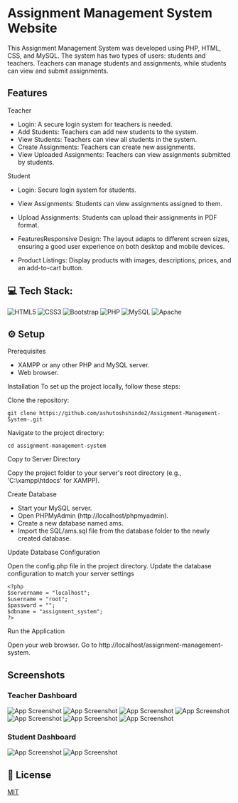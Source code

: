 
# Assignment Management System Website

This Assignment Management System was developed using PHP, HTML, CSS, and MySQL. The system has two types of users: students and teachers. Teachers can manage students and assignments, while students can view and submit assignments.
## Features
Teacher
* Login: A secure login system for teachers is needed.
* Add Students: Teachers can add new students to the system.
* View Students: Teachers can view all students in the system.
* Create Assignments: Teachers can create new assignments.
* View Uploaded Assignments: Teachers can view assignments submitted by students.
  
Student
* Login: Secure login system for students.
* View Assignments: Students can view assignments assigned to them.
* Upload Assignments: Students can upload their assignments in PDF format.


* FeaturesResponsive Design: The layout adapts to different screen sizes, ensuring a good user experience on both desktop and mobile devices.

* Product Listings: Display products with images, descriptions, prices, and an add-to-cart button.
## 💻 Tech Stack:
![HTML5](https://img.shields.io/badge/html5-%23E34F26.svg?style=for-the-badge&logo=html5&logoColor=white) ![CSS3](https://img.shields.io/badge/css3-%231572B6.svg?style=for-the-badge&logo=css3&logoColor=white) ![Bootstrap](https://img.shields.io/badge/bootstrap-%238511FA.svg?style=for-the-badge&logo=bootstrap&logoColor=white) ![PHP](https://img.shields.io/badge/php-%23777BB4.svg?style=for-the-badge&logo=php&logoColor=white) ![MySQL](https://img.shields.io/badge/mysql-4479A1.svg?style=for-the-badge&logo=mysql&logoColor=white) ![Apache](https://img.shields.io/badge/apache-%23D42029.svg?style=for-the-badge&logo=apache&logoColor=white) 

## ⚙️ Setup

Prerequisites
* XAMPP or any other PHP and MySQL server.
* Web browser.

Installation
To set up the project locally, follow these steps:

Clone the repository:

    git clone https://github.com/ashutoshshinde2/Assignment-Management-System-.git

Navigate to the project directory:

    cd assignment-management-system

Copy to Server Directory

Copy the project folder to your server's root directory (e.g., 'C:\xampp\htdocs\' for XAMPP).

Create Database

* Start your MySQL server.
* Open PHPMyAdmin (http://localhost/phpmyadmin).
* Create a new database named ams.
* Import the SQL/ams.sql file from the database folder to the newly created database.

Update Database Configuration

Open the config.php file in the project directory.
Update the database configuration to match your server settings

    <?php
    $servername = "localhost";
    $username = "root";
    $password = "";
    $dbname = "assignment_system";
    ?>

Run the Application

Open your web browser.
Go to http://localhost/assignment-management-system.


## Screenshots

### Teacher Dashboard

![App Screenshot](https://github.com/ashutoshshinde2/Assignment-Management-System-/blob/main/Output/Home%20page.png)
![App Screenshot](https://github.com/ashutoshshinde2/Assignment-Management-System-/blob/main/Output/login%20for%20student%20and%20login%20page.png)
![App Screenshot](https://github.com/ashutoshshinde2/Assignment-Management-System-/blob/main/Output/TeacherDashboard.png)
![App Screenshot](https://github.com/ashutoshshinde2/Assignment-Management-System-/blob/main/Output/AddStudent.png)
![App Screenshot](https://github.com/ashutoshshinde2/Assignment-Management-System-/blob/main/Output/AllStudent.png)
![App Screenshot](https://github.com/ashutoshshinde2/Assignment-Management-System-/blob/main/Output/NewAssignment.png)
![App Screenshot](https://github.com/ashutoshshinde2/Assignment-Management-System-/blob/main/Output/View%20Submission.png)

### Student Dashboard

![App Screenshot](https://github.com/ashutoshshinde2/Assignment-Management-System-/blob/main/Output/Student%20Dashboard.png)
![App Screenshot](https://github.com/ashutoshshinde2/Assignment-Management-System-/blob/main/Output/Upload%20Assignement.png)





    


## 📜 License

[MIT](https://choosealicense.com/licenses/mit/)
